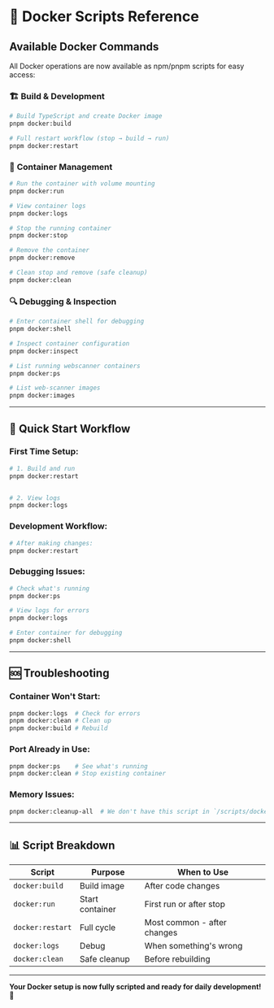 # 🐳 Docker Scripts Reference

## Available Docker Commands

All Docker operations are now available as npm/pnpm scripts for easy access:

### 🏗️ **Build & Development**

```bash
# Build TypeScript and create Docker image
pnpm docker:build

# Full restart workflow (stop → build → run)
pnpm docker:restart
```

### 🚀 **Container Management**

```bash
# Run the container with volume mounting
pnpm docker:run

# View container logs
pnpm docker:logs

# Stop the running container
pnpm docker:stop

# Remove the container
pnpm docker:remove

# Clean stop and remove (safe cleanup)
pnpm docker:clean
```

### 🔍 **Debugging & Inspection**

```bash
# Enter container shell for debugging
pnpm docker:shell

# Inspect container configuration
pnpm docker:inspect

# List running webscanner containers
pnpm docker:ps

# List web-scanner images
pnpm docker:images
```

---

## 🚀 **Quick Start Workflow**

### First Time Setup:

```bash
# 1. Build and run
pnpm docker:restart


# 2. View logs
pnpm docker:logs
```

### Development Workflow:

```bash
# After making changes:
pnpm docker:restart
```

### Debugging Issues:

```bash
# Check what's running
pnpm docker:ps

# View logs for errors
pnpm docker:logs

# Enter container for debugging
pnpm docker:shell
```

---

## 🆘 **Troubleshooting**

### Container Won't Start:

```bash
pnpm docker:logs  # Check for errors
pnpm docker:clean # Clean up
pnpm docker:build # Rebuild
```

### Port Already in Use:

```bash
pnpm docker:ps    # See what's running
pnpm docker:clean # Stop existing container
```

### Memory Issues:

```bash
pnpm docker:cleanup-all  # We don't have this script in `/scripts/docker-cleanup-all` yet
```

---

## 📊 **Script Breakdown**

| Script           | Purpose         | When to Use                 |
| ---------------- | --------------- | --------------------------- |
| `docker:build`   | Build image     | After code changes          |
| `docker:run`     | Start container | First run or after stop     |
| `docker:restart` | Full cycle      | Most common - after changes |
| `docker:logs`    | Debug           | When something's wrong      |
| `docker:clean`   | Safe cleanup    | Before rebuilding           |

---

**Your Docker setup is now fully scripted and ready for daily development! 🚀**
